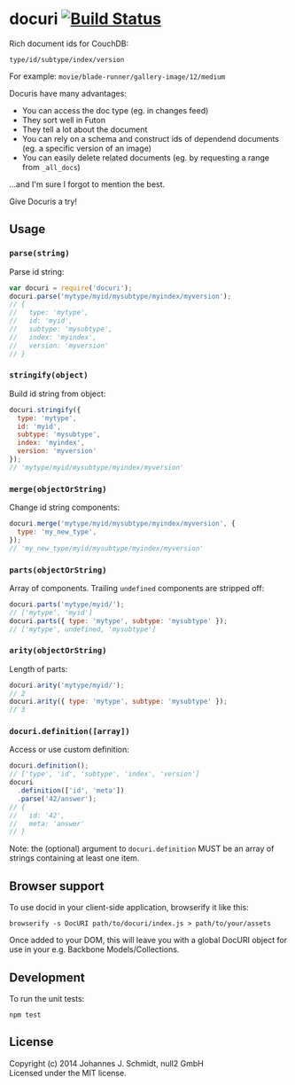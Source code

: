 # docuri [![Build Status](https://travis-ci.org/jo/docuri.svg?branch=master)](https://travis-ci.org/jo/docuri)
Rich document ids for CouchDB:

```
type/id/subtype/index/version
```

For example: `movie/blade-runner/gallery-image/12/medium`

Docuris have many advantages:
* You can access the doc type (eg. in changes feed)
* They sort well in Futon
* They tell a lot about the document
* You can rely on a schema and construct ids of dependend documents (eg. a specific version of an image)
* You can easily delete related documents (eg. by requesting a range from `_all_docs`)
 
...and I'm sure I forgot to mention the best.

Give Docuris a try!

## Usage

### `parse(string)`
Parse id string:
```js
var docuri = require('docuri');
docuri.parse('mytype/myid/mysubtype/myindex/myversion');
// {
//   type: 'mytype',
//   id: 'myid',
//   subtype: 'mysubtype',
//   index: 'myindex',
//   version: 'myversion'
// }
```

### `stringify(object)`
Build id string from object:
```js
docuri.stringify({
  type: 'mytype',
  id: 'myid',
  subtype: 'mysubtype',
  index: 'myindex',
  version: 'myversion'
});
// 'mytype/myid/mysubtype/myindex/myversion'
```

### `merge(objectOrString)`
Change id string components:
```js
docuri.merge('mytype/myid/mysubtype/myindex/myversion', {
  type: 'my_new_type',
});
// 'my_new_type/myid/mysubtype/myindex/myversion'
```

### `parts(objectOrString)`
Array of components. Trailing `undefined` components are stripped off:
```js
docuri.parts('mytype/myid/');
// ['mytype', 'myid']
docuri.parts({ type: 'mytype', subtype: 'mysubtype' });
// ['mytype', undefined, 'mysubtype']
```

### `arity(objectOrString)`
Length of parts:
```js
docuri.arity('mytype/myid/');
// 2 
docuri.arity({ type: 'mytype', subtype: 'mysubtype' });
// 3
```

### `docuri.definition([array])`
Access or use custom definition:
```js
docuri.definition();
// ['type', 'id', 'subtype', 'index', 'version']
docuri
  .definition(['id', 'meta'])
  .parse('42/answer');
// {
//   id: '42',
//   meta: 'answer'
// }
```
Note: the (optional) argument to `docuri.definition` MUST be an array of strings
containing at least one item.


## Browser support
To use docid in your client-side application, browserify it like this:

```shell
browserify -s DocURI path/to/docuri/index.js > path/to/your/assets

```
Once added to your DOM, this will leave you with a global DocURI object for use
in your e.g.  Backbone Models/Collections.

## Development
To run the unit tests:
```shell
npm test
```

## License
Copyright (c) 2014 Johannes J. Schmidt, null2 GmbH   
Licensed under the MIT license.

